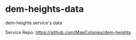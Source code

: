 # dem-heights-data
dem-heights service's data

Service Repo:
https://github.com/MapColonies/dem-heights
